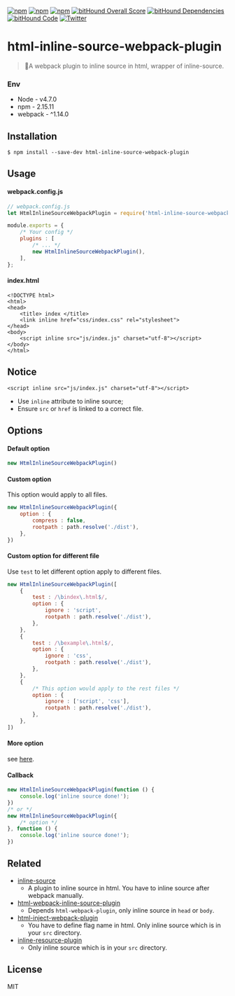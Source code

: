 [![npm](https://img.shields.io/npm/l/html-inline-source-webpack-plugin.svg)](https://www.npmjs.org/package/html-inline-source-webpack-plugin)
[![npm](https://img.shields.io/npm/v/html-inline-source-webpack-plugin.svg)](https://www.npmjs.org/package/html-inline-source-webpack-plugin)
[![npm](https://img.shields.io/npm/dm/html-inline-source-webpack-plugin.svg)](https://www.npmjs.org/package/html-inline-source-webpack-plugin)
[![bitHound Overall Score](https://www.bithound.io/github/lixinliang/html-inline-source-webpack-plugin/badges/score.svg)](https://www.bithound.io/github/lixinliang/html-inline-source-webpack-plugin)
[![bitHound Dependencies](https://www.bithound.io/github/lixinliang/html-inline-source-webpack-plugin/badges/dependencies.svg)](https://www.bithound.io/github/lixinliang/html-inline-source-webpack-plugin/master/dependencies/npm)
[![bitHound Code](https://www.bithound.io/github/lixinliang/html-inline-source-webpack-plugin/badges/code.svg)](https://www.bithound.io/github/lixinliang/html-inline-source-webpack-plugin)
[![Twitter](https://img.shields.io/badge/twitter-@qq393464140-blue.svg)](http://twitter.com/qq393464140)

# html-inline-source-webpack-plugin

> 🔧A webpack plugin to inline source in html, wrapper of inline-source.

### Env

* Node - v4.7.0
* npm - 2.15.11
* webpack - ^1.14.0

## Installation

```
$ npm install --save-dev html-inline-source-webpack-plugin
```

## Usage

#### webpack.config.js

```js
// webpack.config.js
let HtmlInlineSourceWebpackPlugin = require('html-inline-source-webpack-plugin');

module.exports = {
    /* Your config */
    plugins : [
        /* ... */
        new HtmlInlineSourceWebpackPlugin(),
    ],
};
```

#### index.html
```
<!DOCTYPE html>
<html>
<head>
    <title> index </title>
    <link inline href="css/index.css" rel="stylesheet">
</head>
<body>
    <script inline src="js/index.js" charset="utf-8"></script>
</body>
</html>
```

## Notice

```
<script inline src="js/index.js" charset="utf-8"></script>
```

* Use `inline` attribute to inline source;
* Ensure `src` or `href` is linked to a correct file.

## Options

#### Default option

```js
new HtmlInlineSourceWebpackPlugin()
```

#### Custom option

This option would apply to all files.

```js
new HtmlInlineSourceWebpackPlugin({
    option : {
        compress : false,
        rootpath : path.resolve('./dist'),
    },
})
```

#### Custom option for different file

Use `test` to let different option apply to different files.

```js
new HtmlInlineSourceWebpackPlugin([
    {
        test : /\bindex\.html$/,
        option : {
            ignore : 'script',
            rootpath : path.resolve('./dist'),
        },
    },
    {
        test : /\bexample\.html$/,
        option : {
            ignore : 'css',
            rootpath : path.resolve('./dist'),
        },
    },
    {
        /* This option would apply to the rest files */
        option : {
            ignore : ['script', 'css'],
            rootpath : path.resolve('./dist'),
        },
    },
])
```

#### More option

see [here](https://github.com/popeindustries/inline-source#usage).

#### Callback

```js
new HtmlInlineSourceWebpackPlugin(function () {
    console.log('inline source done!');
})
/* or */
new HtmlInlineSourceWebpackPlugin({
    /* option */
}, function () {
    console.log('inline source done!');
})
```

## Related

* [inline-source](https://www.npmjs.com/package/inline-source)
    * A plugin to inline source in html. You have to inline source after webpack manually.
* [html-webpack-inline-source-plugin](https://www.npmjs.com/package/html-webpack-inline-source-plugin)
    * Depends `html-webpack-plugin`, only inline source in `head` or `body`.
* [html-inject-webpack-plugin](https://www.npmjs.com/package/html-inject-webpack-plugin)
    * You have to define flag name in html. Only inline source which is in your `src` directory.
* [inline-resource-plugin](https://www.npmjs.com/package/inline-resource-plugin)
    * Only inline source which is in your `src` directory.

## License

MIT
